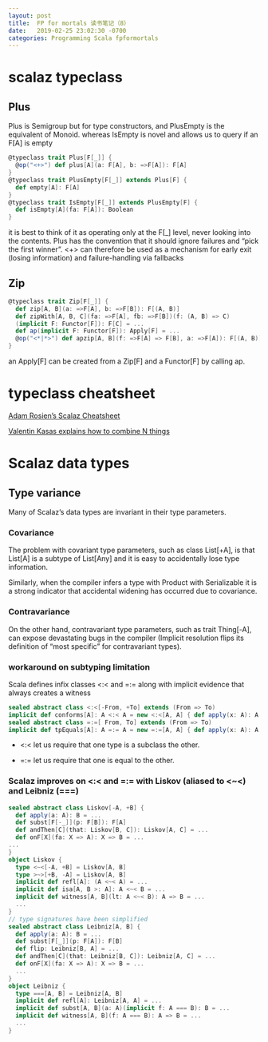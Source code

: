 ```yaml
---
layout: post
title:  FP for mortals 读书笔记（8）
date:   2019-02-25 23:02:30 -0700
categories: Programming Scala fpformortals
---
```

# scalaz typeclass
## Plus
Plus is Semigroup but for type constructors, and PlusEmpty is the equivalent of Monoid. whereas IsEmpty is novel and allows us to query if an F\[A\] is empty
```scala
@typeclass trait Plus[F[_]] {
  @op("<+>") def plus[A](a: F[A], b: =>F[A]): F[A]
}
@typeclass trait PlusEmpty[F[_]] extends Plus[F] {
  def empty[A]: F[A]
}
@typeclass trait IsEmpty[F[_]] extends PlusEmpty[F] {
  def isEmpty[A](fa: F[A]): Boolean
}
```

it is best to think of it as operating only at the F\[_\] level, never looking into the contents. 
Plus has the convention that it should ignore failures and “pick the first winner”. 
<+> can therefore be used as a mechanism for early exit (losing information) and failure-handling via fallbacks

## Zip
```scala
@typeclass trait Zip[F[_]] {
  def zip[A, B](a: =>F[A], b: =>F[B]): F[(A, B)]
  def zipWith[A, B, C](fa: =>F[A], fb: =>F[B])(f: (A, B) => C)
  (implicit F: Functor[F]): F[C] = ...
  def ap(implicit F: Functor[F]): Apply[F] = ...
  @op("<*|*>") def apzip[A, B](f: =>F[A] => F[B], a: =>F[A]): F[(A, B)] = ...
}
```
an Apply\[F\] can be created from a Zip\[F\] and a Functor\[F\] by calling ap.

# typeclass cheatsheet
[Adam Rosien’s Scalaz Cheatsheet](http://arosien.github.io/scalaz-cheatsheets/typeclasses.pdf)

[Valentin Kasas explains how to combine N things](https://twitter.com/ValentinKasas/status/879414703340081156)

# Scalaz data types
## Type variance
Many of Scalaz’s data types are invariant in their type parameters.

### Covariance
The problem with covariant type parameters, such as class List\[+A\], is that List\[A\] is a subtype of List\[Any\] and it is easy to accidentally lose type information.

Similarly, when the compiler infers a type with Product with Serializable it is a strong indicator that accidental widening has occurred due to covariance.
### Contravariance
On the other hand, contravariant type parameters, such as trait Thing\[-A\], can expose devastating bugs in the compiler (Implicit resolution flips its definition of “most specific” for contravariant types).
### workaround on subtyping limitation
Scala defines infix classes <:< and =:= along with implicit evidence that always creates a witness
```scala
sealed abstract class <:<[-From, +To] extends (From => To)
implicit def conforms[A]: A <:< A = new <:<[A, A] { def apply(x: A): A = x }
sealed abstract class =:=[ From, To] extends (From => To)
implicit def tpEquals[A]: A =:= A = new =:=[A, A] { def apply(x: A): A = x }
```

+ <:< let us require that one type is a subclass the other.

+ =:= let us require that one is equal to the other.

### Scalaz improves on <:< and =:= with Liskov (aliased to <~<) and Leibniz (===)
```scala
sealed abstract class Liskov[-A, +B] {
  def apply(a: A): B = ...
  def subst[F[-_]](p: F[B]): F[A]
  def andThen[C](that: Liskov[B, C]): Liskov[A, C] = ...
  def onF[X](fa: X => A): X => B = ...
...
}
object Liskov {
  type <~<[-A, +B] = Liskov[A, B]
  type >~>[+B, -A] = Liskov[A, B]
  implicit def refl[A]: (A <~< A) = ...
  implicit def isa[A, B >: A]: A <~< B = ...
  implicit def witness[A, B](lt: A <~< B): A => B = ...
  ...
}
// type signatures have been simplified
sealed abstract class Leibniz[A, B] {
  def apply(a: A): B = ...
  def subst[F[_]](p: F[A]): F[B]
  def flip: Leibniz[B, A] = ...
  def andThen[C](that: Leibniz[B, C]): Leibniz[A, C] = ...
  def onF[X](fa: X => A): X => B = ...
  ...
}
object Leibniz {
  type ===[A, B] = Leibniz[A, B]
  implicit def refl[A]: Leibniz[A, A] = ...
  implicit def subst[A, B](a: A)(implicit f: A === B): B = ...
  implicit def witness[A, B](f: A === B): A => B = ...
  ...
}
```